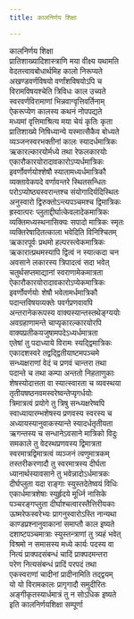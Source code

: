 ```yaml
---
title: कालनिर्णय शिक्षा

---
```

कालनिर्णय शिक्षा  
प्रातिशाख्यादिशास्त्राणि मया वीक्ष्य यथामति  
वेदतत्त्वावबोधार्थमिह कालो निरूप्यते  
अखण्डवर्णविषयो वर्णांशविषयोऽपि च  
विरामविषयश्चेति त्रिविधः काल उच्यते  
स्वरवर्णविरामाणां भिन्नवाग्वृत्तिवर्तिनाम्  
ऐकरूप्येण कालस्य कथनं नोपपद्यते  
मध्यमां वृत्तिमाश्रित्य मया चेयं कृतिः कृता  
प्रातिशाख्ये निषिध्यान्ये यस्मात्सैकैव बोध्यते  
व्यञ्जनस्वरभक्तीनां कालः स्यादर्धमात्रिकः  
ऋकारल्कारयोर्मध्ये तथा रेफलकारयोः  
एकारौकारयोरादावकारोऽप्यर्धमात्रिकः  
इवर्णोवर्णयोश्शेषौ स्यातामध्यर्धमात्रिकौ  
व्यक्तावेकपदे वर्णावन्तरे स्थितसन्धितः  
परोऽप्योष्ठ्यस्वरान्तश्च संयोगादिर्यदिस्थितः  
अनुस्वारो द्विरुक्तोऽन्त्यपञ्चमश्च द्विमात्रिकः  
ह्रस्वात्परः प्लुताद्दीर्घात्केवलादेकमात्रिकः  
व्यक्तिमध्यस्थनासिक्यः सपादो मात्रिकः स्मृतः  
व्यक्तिरेषादितत्काला भवेदिति विनिश्चितम्  
ऋकारपूर्वः प्रथमो हल्परस्त्वेकमात्रिकः  
ऋकारात्प्रथमस्यापि द्वित्वं न स्यात्कदा चन  
अवसाने लकारस्य त्रिपादत्वं सदा भवेत्  
चतुर्थसप्तमाद्यानां स्वराणामेकमात्रता  
ऐकारौकारयोरादावकारोऽप्येकमात्रिकः  
इवर्णोवर्णयोः शेषौ भवेतामर्धमात्रिकौ  
पदान्तविषयव्यक्तेः पवर्गप्रणवावपि  
अन्तरानेकरूपस्य वाक्यस्यान्तस्तथेङ्ग्ययोः  
अवग्रहाणामन्ते चाप्यृकारल्कारयोरपि  
वाक्यप्रतीकयजुषामपदेऽध्यर्धमात्रता  
एतेषां तु पदाध्याये विरामः स्यद्द्विमात्रिकः  
एकादशस्वरे तद्वद्द्वितीयाष्टमपञ्चमे  
सन्ध्यक्षराणां वेदं च प्रणवं चान्तरा तथा  
पदान्ते च तथा कम्पा अन्ततो निहताणुकाः  
शेषस्योदात्तता वा स्यात्स्वारता च व्यवस्थया  
तृतीयषष्ठनवमस्वरेष्वन्तेप्यृगर्धयोः  
त्रिमात्रत्वं प्रयोगे तु त्रिषु सन्ध्यक्षरेष्वपि  
स्वाध्यायारम्भशेषस्य प्रणवस्य स्वरस्य च  
अध्यायस्यानुवाकस्यान्ते स्यादर्धतृतीयता  
ऋगन्तस्य च सन्धानेऽवसाने मात्रिको विदुः  
समकाले तु वेदस्थप्रणवस्य द्विमात्रता  
स्वरमात्रद्विमात्रत्वं व्यञ्जनं त्वणुमात्रकम्  
तस्तरीकरणादौ तु स्वरमात्रस्य दीर्घता  
ध्यानार्थस्यावसाने तु भवेन्नादोऽर्धमात्रकः  
दीर्घप्लुता यदा राङ्गाः स्युस्तदेतेष्वयं विधिः  
एकार्धमात्रशेषाः स्युर्हृदये मूर्ध्नि नासिके  
पञ्चरङ्गप्लुता दीर्घाश्चत्वारस्तैत्तिरीयकाः  
ऊष्मरेफस्वरेभ्यः प्रागनुस्वारोऽस्ति नान्यथा  
काण्डप्रश्नानुवाकानां समाप्तौ काल इष्यते  
दशाष्टपञ्चमात्राः स्युस्तन्त्राणां तु त्र्यहं भवेत्  
विश्रमो न समासस्य मध्ये कार्यः पदस्य वा  
नित्यं प्राक्पदसंबन्धं चादिं प्राक्पदमन्तरा  
परेण नित्यसंबन्धं प्रादिं परपदं तथा  
एकस्वराणां चादीनां प्रादीनामिति तद्द्वयम्  
यो यो विरामकालः प्रागृगादौ समुदीरितः  
अङ्गीकृतस्यार्धमात्रं तु न सोऽधिक इष्यते  
                             इति कालनिर्णयशिक्षा सम्पूर्णा